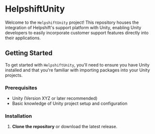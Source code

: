 ##
# HelpshiftUnity

Welcome to the `HelpshiftUnity` project! This repository houses the integration of Helpshift's support platform with Unity, enabling Unity developers to easily incorporate customer support features directly into their applications.

## Getting Started

To get started with `HelpshiftUnity`, you'll need to ensure you have Unity installed and that you're familiar with importing packages into your Unity projects.

### Prerequisites

- Unity (Version XYZ or later recommended)
- Basic knowledge of Unity project setup and configuration

### Installation

1. **Clone the repository** or download the latest release.

